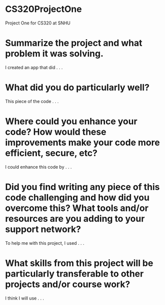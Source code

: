 # CS320ProjectOne
Project One for CS320 at SNHU

# Summarize the project and what problem it was solving.
  I created an app that did . . .

# What did you do particularly well?
  This piece of the code . . .

# Where could you enhance your code?  How would these improvements make your code more efficient, secure, etc?
  I could enhance this code by . . .

# Did you find writing any piece of this code challenging and how did you overcome this?  What tools and/or resources are you adding to your support network?
  To help me with this project, I used . . .

# What skills from this project will be particularly transferable to other projects and/or course work?
  I think I will use . . .
